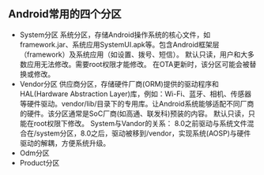 ## Android常用的四个分区

*  System分区
   系统分区，存储Android操作系统的核心文件，如framework.jar、系统应用SystemUI.apk等。包含Android框架层（framework）及系统应用（如设置、拨号、短信）。
   默认只读，用户和大多数应用无法修改。需要root权限才能修改。
   在OTA更新时，该分区可能会被替换或修改。
*  Vendor分区
   供应商分区，存储硬件厂商(ORM)提供的驱动程序和HAL(Hardware Abstraction Layer)库，例如：Wi-Fi、蓝牙、相机、传感器等硬件驱动。vendor/lib/目录下的专用库。让Android系统能够适配不同厂商的硬件。该分区通常是SoC厂商(如高通、联发科)预装的内容。
   默认只读，只能在root权限下修改。
System与Vandor的关系：
8.0之前驱动与系统文件混合在/system分区，8.0之后，驱动被移到/vendor，实现系统(AOSP)与硬件驱动的解耦，方便系统升级。
*  Odm分区
*  Product分区